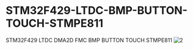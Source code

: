 # STM32F429-LTDC-BMP-BUTTON-TOUCH-STMPE811
STM32F429 LTDC DMA2D FMC BMP BUTTON TOUCH STMPE811
![2](https://user-images.githubusercontent.com/31142397/196008371-2fe7cfd8-78ac-4b74-a810-89e7573f8df4.jpg)
